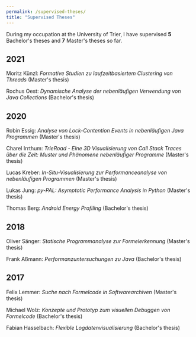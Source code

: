 ```yaml
---
permalink: /supervised-theses/
title: "Supervised Theses"
---
```

During my occupation at the University of Trier, I have supervised **5** Bachelor's theses and **7** Master's theses so far.

## 2021

Moritz Künzl: *Formative Studien zu laufzeitbasiertem Clustering von Threads* (Master's thesis)

Rochus Oest: *Dynamische Analyse der nebenläufigen Verwendung von Java Collections* (Bachelor's thesis)

## 2020

Robin Essig: *Analyse von Lock-Contention Events in nebenläufigen Java Programmen* (Master's thesis)

Charel Irrthum: *TrieRoad - Eine 3D Visualisierung von Call Stack Traces über die Zeit: Muster und Phänomene nebenläufiger Programme* (Master's thesis)

Lucas Kreber: *In-Situ-Visualisierung zur Performanceanalyse von nebenläufigen Programmen* (Master's thesis)

Lukas Jung: *py-PAL: Asymptotic Performance Analysis in Python* (Master's thesis) 

Thomas Berg: *Android Energy Profiling* (Bachelor's thesis) 

## 2018

Oliver Sänger: *Statische Programmanalyse zur Formelerkennung* (Master's thesis)

Frank Aßmann: *Performanzuntersuchungen zu Java* (Bachelor's thesis)

## 2017

Felix Lemmer: *Suche nach Formelcode in Softwarearchiven* (Master's thesis)

Michael Wolz: *Konzepte und Prototyp zum visuellen Debuggen von Formelcode* (Bachelor's thesis)

Fabian Hasselbach: *Flexible Logdatenvisualisierung* (Bachelor's thesis) 
